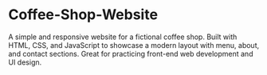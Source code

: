 # Coffee-Shop-Website
A simple and responsive website for a fictional coffee shop. Built with HTML, CSS, and JavaScript to showcase a modern layout with menu, about, and contact sections. Great for practicing front-end web development and UI design.
